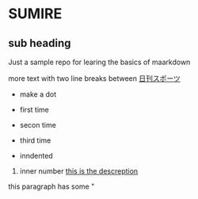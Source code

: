 # SUMIRE
## sub heading 
Just a sample repo for learing the basics of maarkdown 

more text with two line breaks between 
[日刊スポーツ](http://nikkansports.com)

- make a dot 

- first time
- secon time
-  third time
 -  inndented
   1. inner number 
[this is the descreption](http://www.github.com)


this paragraph has some "
